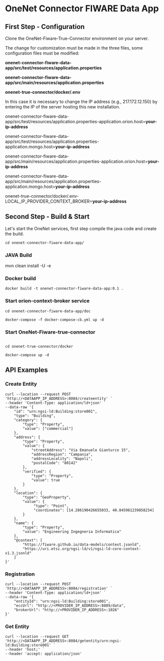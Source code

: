 # OneNet Connector FIWARE Data App

## First Step - Configuration
Clone the OneNet-Fiware-True-Connector environment on your server.

The change for customization must be made in the three files, some configuration files must be modified:

**onenet-connector-fiware-data-app/src/test/resources/application.properties**

**onenet-connector-fiware-data-app/src/main/resources/application.properties**

**onenet-true-connector/docker/.env**


In this case it is necessary to change the IP address (e.g., 217.172.12.150) by entering the IP of the server hosting this new installation.


onenet-connector-fiware-data-app/src/test/resources/application.properties-application.orion.host=**your-ip-address**

onenet-connector-fiware-data-app/src/test/resources/application.properties-application.mongo.host=**your-ip-address**

onenet-connector-fiware-data-app/src/main/resources/application.properties-application.orion.host=**your-ip-address**

onenet-connector-fiware-data-app/src/main/resources/application.properties-application.mongo.host=**your-ip-address**

onenet-true-connector/docker/.env-LOCAL_IP_PROVIDER_CONTEXT_BROKER=**your-ip-address**


## Second Step - Build & Start
Let's start the OneNet services, first step compile the java code and create the build.
```
cd onenet-connector-fiware-data-app/
```

### JAVA Build 

mvn clean install -U -e

### Docker build
```
docker build -t onenet-connector-fiware-data-app:0.1 .

```
### Start orion-context-broker service

```
cd onenet-connector-fiware-data-app/doc

docker-compose -f docker-compose-cb.yml up -d
```

### Start OneNet-Fiware-true-connector
```

cd onenet-true-connector/docker

docker-compose up -d
```

## API Examples

### Create Entity
```
curl --location --request POST 'http://<DATAAPP_IP_ADDRESS>:8084/createentity' `
--header 'Content-Type: application/ld+json' `
--data-raw '{
    "id": "urn:ngsi-ld:Building:store001",
    "type": "Building",
    "category": {
        "type": "Property",
        "value": ["commercial"]
    },
    "address": {
        "type": "Property",
        "value": {
            "streetAddress": "Via Emanuele Gianturco 15",
            "addressRegion": "Campania",
            "addressLocality": "Napoli",
            "postalCode": "80142"
        },
        "verified": {
            "type": "Property",
            "value": true
        }
    },
    "location": {
        "type": "GeoProperty",
        "value": {
             "type": "Point",
             "coordinates": [14.286190426655033, 40.845961239858234]
        }
    },
    "name": {
        "type": "Property",
        "value": "Engineering Ingegneria Informatica"
    },
    "@context": [
        "https://fiware.github.io/data-models/context.jsonld",
        "https://uri.etsi.org/ngsi-ld/v1/ngsi-ld-core-context-v1.3.jsonld"
    ]
}'
```

### Registration

```
curl --location --request POST 'http://<DATAAPP_IP_ADDRESS>:8084/registration' `
--header 'Content-Type: application/ld+json' `
--data-raw '{
    "entityId": "urn:ngsi-ld:Building:store001",
    "eccUrl": "http://<PROVIDER_IP_ADDRESS>:8889/data",
    "brokerUrl": "http://<PROVIDER_IP_ADDRESS>:1026"
}'
```

### Get Entity

```
curl --location --request GET 'http://<DATAAPP_IP_ADDRESS>:8084/getentity/urn:ngsi-ld:Building:store001' `
--header 'host;' `
--header 'accept: application/json'
```


